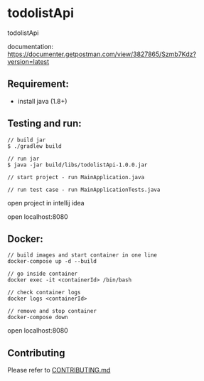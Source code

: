 # todolistApi

todolistApi

documentation: https://documenter.getpostman.com/view/3827865/Szmb7Kdz?version=latest

## Requirement:

- install java (1.8+)

## Testing and run:

```
// build jar
$ ./gradlew build

// run jar
$ java -jar build/libs/todolistApi-1.0.0.jar

// start project - run MainApplication.java

// run test case - run MainApplicationTests.java
```

open project in intellij idea

open localhost:8080

## Docker:

```
// build images and start container in one line
docker-compose up -d --build

// go inside container
docker exec -it <containerId> /bin/bash

// check container logs
docker logs <containerId>

// remove and stop container
docker-compose down
```

open localhost:8080

## Contributing

Please refer to [CONTRIBUTING.md](https://github.com/yeukfei02/todolistApi/blob/master/CONTRIBUTING.md)
